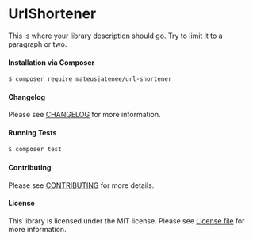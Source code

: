 UrlShortener
================
This is where your library description should go. Try to limit it to a paragraph or two.

#### Installation via Composer
``` bash
$ composer require mateusjatenee/url-shortener
```

#### Changelog
Please see [CHANGELOG](CHANGELOG.md) for more information.

#### Running Tests
``` bash
$ composer test
```

#### Contributing
Please see [CONTRIBUTING](CONTRIBUTING.md) for more details.

#### License
This library is licensed under the MIT license. Please see [License file](LICENSE.md) for more information.
